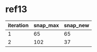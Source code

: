 # ref13

iteration | snap_max | snap_new
--------- | -------- | --------
1         | 65       | 65
2         | 102      | 37
